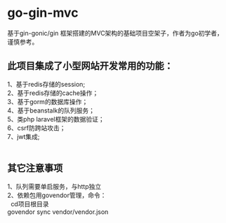 # go-gin-mvc
基于gin-gonic/gin 框架搭建的MVC架构的基础项目空架子，作者为go初学者，谨慎参考。<br/>

## 此项目集成了小型网站开发常用的功能：<br/>
1、基于redis存储的session;<br/>
2、基于redis存储的cache操作；<br/>
3、基于gorm的数据库操作；<br/>
4、基于beanstalk的队列服务；<br/>
5、类php laravel框架的数据验证；<br/>
6、csrf防跨站攻击；<br/>
7、jwt集成;<br/>
<br/>
## 其它注意事项<br/>
1、队列需要单启服务，与http独立<br/>
2、依赖包用govendor管理，命令：<br/>
   cd项目根目录<br/>
   govendor sync vendor/vendor.json <br/>


